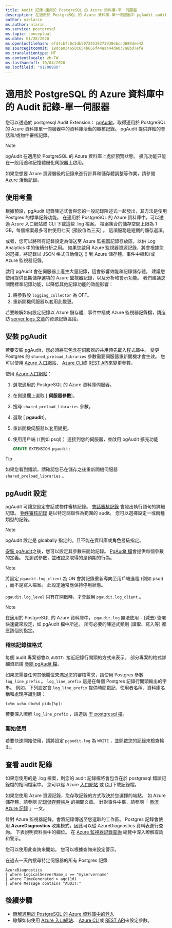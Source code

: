 ```yaml
---
title: Audit 記錄-適用於 PostgreSQL 的 Azure 資料庫-單一伺服器
description: 在適用於 PostgreSQL 的 Azure 資料庫-單一伺服器中 pgAudit audit 記錄的概念。
author: niklarin
ms.author: nlarin
ms.service: postgresql
ms.topic: conceptual
ms.date: 01/28/2020
ms.openlocfilehash: efd4cb7c0c5db50729539373938ebccd689dee42
ms.sourcegitcommit: 19dce034650c654b656f44aab44de0c7a8bd7efe
ms.translationtype: MT
ms.contentlocale: zh-TW
ms.lasthandoff: 10/04/2020
ms.locfileid: "91708980"
---
```

# <a name="audit-logging-in-azure-database-for-postgresql---single-server"></a>適用於 PostgreSQL 的 Azure 資料庫中的 Audit 記錄-單一伺服器

您可以透過於 postgresql Audit Extension： [pgAudit](https://www.pgaudit.org/)，取得適用於 PostgreSQL 的 Azure 資料庫單一伺服器中的資料庫活動的審核記錄。 pgAudit 提供詳細的會話和/或物件審核記錄。

> [!NOTE]
> pgAudit 在適用於 PostgreSQL 的 Azure 資料庫上處於預覽狀態。
> 擴充功能只能在一般用途和記憶體優化伺服器上啟用。

如果您想要 Azure 資源層級的記錄來進行計算和儲存體調整等作業，請參閱 [Azure 活動記錄](../azure-monitor/platform/platform-logs-overview.md)。

## <a name="usage-considerations"></a>使用考量
根據預設，pgAudit 記錄陳述式會與您的一般記錄陳述式一起發出，其方法是使用 Postgres 的標準記錄功能。 在適用於 PostgreSQL 的 Azure 資料庫中，可以透過 Azure 入口網站或 CLI 下載這些 .log 檔案。 檔案集合的儲存空間上限為 1 GB，每個檔案最多可供使用七天 (預設值為三天) 。 這項服務是短期的儲存選項。

或者，您可以將所有記錄設定為傳送至 Azure 監視器記錄存放區，以供 Log Analytics 中的後續分析之用。 如果您啟用 Azure 監視器資源記錄，將會根據您的選擇，將記錄以 JSON 格式自動傳送 () 到 Azure 儲存體、事件中樞和/或 Azure 監視器記錄。

啟用 pgAudit 會在伺服器上產生大量記錄，這會影響效能和記錄儲存體。 建議您使用提供長期儲存選項的 Azure 監視器記錄，以及分析和警示功能。 我們建議您關閉標準記錄功能，以降低其他記錄功能的效能影響：

   1. 將參數設 `logging_collector` 為 OFF。 
   2. 重新開機伺服器以套用此變更。

若要瞭解如何設定記錄以 Azure 儲存體、事件中樞或 Azure 監視器記錄檔，請造訪 [server logs 文章](concepts-server-logs.md)的資源記錄區段。

## <a name="installing-pgaudit"></a>安裝 pgAudit

若要安裝 pgAudit，您必須將它包含在伺服器的共用預先載入程式庫中。 變更 Postgres 的 `shared_preload_libraries` 參數需要伺服器重新開機才會生效。 您可以使用 [Azure 入口網站](howto-configure-server-parameters-using-portal.md)、 [Azure CLI](howto-configure-server-parameters-using-cli.md)或 [REST API](/rest/api/postgresql/configurations/createorupdate)來變更參數。

使用 [Azure 入口網站](https://portal.azure.com)：

   1. 選取適用於 PostgreSQL 的 Azure 資料庫伺服器。
   2. 在側邊欄上選取 [ **伺服器參數**]。
   3. 搜尋 `shared_preload_libraries` 參數。
   4. 選取 [ **pgaudit**]。
   5. 重新開機伺服器以套用變更。

   6. 使用用戶端 (（例如 psql) ）連接到您的伺服器，並啟用 pgAudit 擴充功能
      ```SQL
      CREATE EXTENSION pgaudit;
      ```

> [!TIP]
> 如果您看到錯誤，請確認您已在儲存之後重新開機伺服器 `shared_preload_libraries` 。

## <a name="pgaudit-settings"></a>pgAudit 設定

pgAudit 可讓您設定會話或物件審核記錄。 [會話審核記錄](https://github.com/pgaudit/pgaudit/blob/master/README.md#session-audit-logging) 會發出執行語句的詳細記錄。 [物件審核記錄](https://github.com/pgaudit/pgaudit/blob/master/README.md#object-audit-logging) 是以特定關聯性為範圍的 audit。 您可以選擇設定一或兩種類型的記錄。 

> [!NOTE]
> pgAudit 設定是 gloabally 指定的，且不能在資料庫或角色層級指定。

[安裝 pgAudit](#installing-pgaudit)之後，您可以設定其參數來開始記錄。 [PgAudit 檔](https://github.com/pgaudit/pgaudit/blob/master/README.md#settings)會提供每個參數的定義。 先測試參數，並確認您取得的是預期的行為。

> [!NOTE]
> 將設定 `pgaudit.log_client` 為 ON 會將記錄重新導向至用戶端進程 (例如 psql) ，而不是寫入檔案。 此設定通常應保持停用狀態。 <br> <br>
> `pgaudit.log_level` 只有在開啟時，才會啟用 `pgaudit.log_client` 。

> [!NOTE]
> 在適用於 PostgreSQL 的 Azure 資料庫中， `pgaudit.log` 無法使用 `-` (減去) 簽署快速鍵來設定，如 pgAudit 檔中所述。 所有必要的陳述式類別 (讀取、寫入等) 都應該個別指定。

### <a name="audit-log-format"></a>稽核記錄檔格式
每個 audit 專案都會以 `AUDIT:` 接近記錄行開頭的方式來表示。 部分專案的格式詳細資訊請 [參閱 pgAudit 檔](https://github.com/pgaudit/pgaudit/blob/master/README.md#format)。

如果您需要任何其他欄位來滿足您的審核需求，請使用 Postgres 參數 `log_line_prefix` 。 `log_line_prefix` 這是在每個 Postgres 記錄行開頭輸出的字串。 例如，下列設定會 `log_line_prefix` 提供時間戳記、使用者名稱、資料庫名稱和處理序識別碼：

```
t=%m u=%u db=%d pid=[%p]:
```

若要深入瞭解 `log_line_prefix` ，請造訪 [于 postgresql 檔](https://www.postgresql.org/docs/current/runtime-config-logging.html#GUC-LOG-LINE-PREFIX)。

### <a name="getting-started"></a>開始使用
若要快速開始使用，請將設定 `pgaudit.log` 為 `WRITE` ，並開啟您的記錄來檢查輸出。 

## <a name="viewing-audit-logs"></a>查看 audit 記錄
如果您使用的是 .log 檔案，則您的 audit 記錄檔將會包含在於 postgresql 錯誤記錄檔的相同檔案中。 您可以從 Azure [入口網站](howto-configure-server-logs-in-portal.md) 或 [CLI](howto-configure-server-logs-using-cli.md)下載記錄檔。 

如果您使用 Azure 資源記錄，您存取記錄的方式取決於您選擇的端點。 如 Azure 儲存體，請參閱 [記錄儲存體帳戶](../azure-monitor/platform/resource-logs-collect-storage.md) 的相關文章。 針對事件中樞，請參閱「 [串流 Azure 記錄](../azure-monitor/platform/resource-logs-stream-event-hubs.md) 」一文。

針對 Azure 監視器記錄，會將記錄傳送至您選取的工作區。 Postgres 記錄會使用 **AzureDiagnostics** 收集模式，因此可以從 AzureDiagnostics 資料表進行查詢。 下表說明資料表中的欄位。 在 [Azure 監視器記錄查詢](../azure-monitor/log-query/log-query-overview.md) 總覽中深入瞭解查詢和警示。

您可以使用此查詢來開始。 您可以根據查詢來設定警示。

在過去一天內搜尋特定伺服器的所有 Postgres 記錄
```
AzureDiagnostics
| where LogicalServerName_s == "myservername"
| where TimeGenerated > ago(1d) 
| where Message contains "AUDIT:"
```

## <a name="next-steps"></a>後續步驟
- [瞭解適用於 PostgreSQL 的 Azure 資料庫中的登入](concepts-server-logs.md)
- 瞭解如何使用 [Azure 入口網站](howto-configure-server-parameters-using-portal.md)、 [Azure CLI](howto-configure-server-parameters-using-cli.md)或 [REST API](/rest/api/postgresql/configurations/createorupdate)來設定參數。
